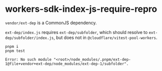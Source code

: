 # workers-sdk-index-js-require-repro

`vendor/ext-dep` is a CommonJS dependency.

`ext-dep/index.js` requires `ext-dep/subfolder`, which should resolve to `ext-dep/subfolder/index.js`, but does not in `@cloudflare/vitest-pool-workers`.

```
pnpm i
pnpm test
```

```
Error: No such module "<root>/node_modules/.pnpm/ext-dep-1@file+vendor+ext-dep/node_modules/ext-dep-1/subfolder".
```
